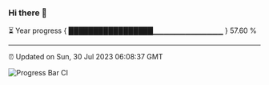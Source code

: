 ### Hi there 👋

⏳ Year progress { █████████████████▁▁▁▁▁▁▁▁▁▁▁▁▁ } 57.60 %

---

⏰ Updated on Sun, 30 Jul 2023 06:08:37 GMT

![Progress Bar CI](https://github.com/Shyam-Makwana/GitHub-Actions-Demo/workflows/Progress%20Bar%20CI/badge.svg)
